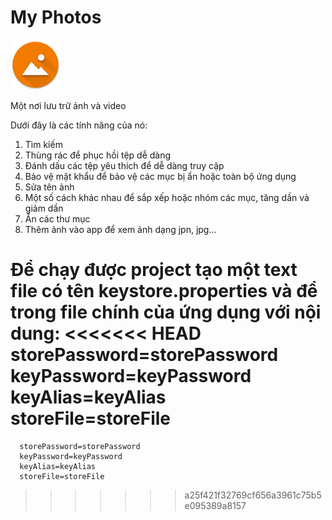 # My Photos

<img alt="Logo" src="app/src/main/res/mipmap-xxxhdpi/ic_launcher.png" width="80" />

Một nơi lưu trữ ảnh và video

Dưới đây là các tính năng của nó: 
1. Tìm kiếm  
2. Thùng rác để phục hồi tệp dễ dàng   
3. Đánh dấu các tệp yêu thích để dễ dàng truy cập 
4. Bảo vệ mật khẩu để bảo vệ các mục bị ẩn hoặc toàn bộ ứng dụng
5. Sửa tên ảnh 
6. Một số cách khác nhau để sắp xếp hoặc nhóm các mục, tăng dần và giảm dần 
7. Ẩn các thư mục
8. Thêm ảnh vào app để xem ảnh dạng jpn, jpg...


Để chạy được project tạo một text file có tên keystore.properties và để trong file chính của ứng dụng với nội dung:
<<<<<<< HEAD
  storePassword=storePassword 
  keyPassword=keyPassword 
  keyAlias=keyAlias
  storeFile=storeFile  
=======
      storePassword=storePassword 
      keyPassword=keyPassword 
      keyAlias=keyAlias
      storeFile=storeFile  
>>>>>>> a25f421f32769cf656a3961c75b5e095389a8157
